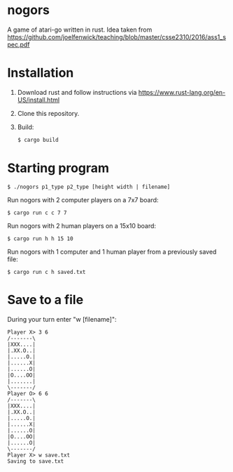 # nogors

A game of atari-go written in rust. Idea taken from https://github.com/joelfenwick/teaching/blob/master/csse2310/2016/ass1_spec.pdf

# Installation
1. Download rust and follow instructions via https://www.rust-lang.org/en-US/install.html

2. Clone this repository.

3. Build:

    ```sh
    $ cargo build 
    ```

# Starting program

    $ ./nogors p1_type p2_type [height width | filename]

Run nogors with 2 computer players on a 7x7 board:

    $ cargo run c c 7 7

Run nogors with 2 human players on a 15x10 board:

    $ cargo run h h 15 10

Run nogors with 1 computer and 1 human player from a previously saved file:

    $ cargo run c h saved.txt

# Save to a file

During your turn enter "w [filename]":

    Player X> 3 6
    /-------\
    |XXX....|
    |.XX.O..|
    |.....O.|
    |......X|
    |......O|
    |O....OO|
    |.......|
    \-------/
    Player O> 6 6
    /-------\
    |XXX....|
    |.XX.O..|
    |.....O.|
    |......X|
    |......O|
    |O....OO|
    |......O|
    \-------/
    Player X> w save.txt
    Saving to save.txt
